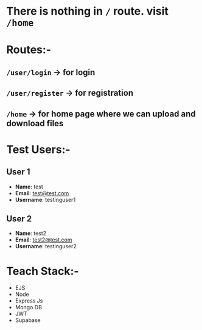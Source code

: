 # There is nothing in `/` route. visit `/home`

# Routes:-

## `/user/login` -> for login
## `/user/register` -> for registration
## `/home` -> for home page where we can upload and download files

# Test Users:-

## User 1
- **Name**: test
- **Email**: test@test.com
- **Username**: testinguser1

## User 2
- **Name**: test2
- **Email**: test2@test.com
- **Username**: testinguser2

# Teach Stack:-
- EJS
- Node
- Express Js
- Mongo DB
- JWT
- Supabase